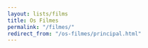 ```yaml
---
layout: lists/films
title: Os Filmes
permalink: "/filmes/"
redirect_from: "/os-filmes/principal.html"
---
```



